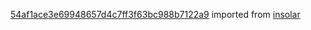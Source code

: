 [54af1ace3e69948657d4c7ff3f63bc988b7122a9](https://github.com/insolar/insolar/commit/54af1ace3e69948657d4c7ff3f63bc988b7122a9) imported from [insolar](https://github.com/insolar/insolar)

